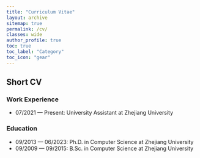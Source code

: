 ```yaml
---
title: "Curriculum Vitae"
layout: archive
sitemap: true
permalink: /cv/
classes: wide
author_profile: true
toc: true
toc_label: "Category"
toc_icon: "gear"
---
```


## Short CV

### Work Experience
- 07/2021 — Present: University Assistant at Zhejiang University

### Education
- 09/2013 — 06/2023: Ph.D. in Computer Science at Zhejiang University
- 09/2009 — 09/2015: B.Sc. in Computer Science at Zhejiang University